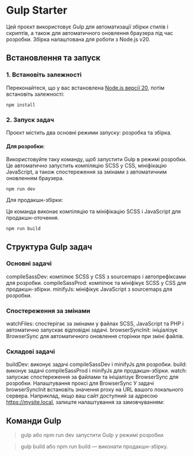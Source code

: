 # Gulp Starter

Цей проєкт використовує Gulp для автоматизації збірки стилів і скриптів, а також для автоматичного оновлення браузера під час розробки. Збірка налаштована для роботи з Node.js v20.

## Встановлення та запуск

### 1. Встановіть залежності

Переконайтеся, що у вас встановлена [Node.js версії 20](https://nodejs.org/), потім встановіть залежності:

```
npm install
```


### 2. Запуск задач
Проєкт містить два основні режими запуску: розробка та збірка.

#### Для розробки:

Використовуйте таку команду, щоб запустити Gulp в режимі розробки. Це автоматично запустить компіляцію SCSS у CSS, мініфікацію JavaScript, а також спостереження за змінами з автоматичним оновленням браузера.

```
npm run dev
```
Для продакшн-збірки:

Ця команда виконає компіляцію та мініфікацію SCSS і JavaScript для продакшн-оточення.

```
npm run build
```


## Структура Gulp задач
### Основні задачі
compileSassDev: компілює SCSS у CSS з sourcemaps і автопрефіксами для розробки.
compileSassProd: компілює та мініфікує SCSS у CSS для продакшн-збірки.
minifyJs: мініфікує JavaScript з sourcemaps для розробки.

### Спостереження за змінами
watchFiles: спостерігає за змінами у файлах SCSS, JavaScript та PHP і автоматично запускає відповідні задачі.
browserSyncInit: ініціалізує BrowserSync для автоматичного оновлення сторінки при зміні файлів.

### Складові задачі
buildDev: виконує задачі compileSassDev і minifyJs для розробки.
build: виконує задачі compileSassProd і minifyJs для продакшн-збірки.
watch: запускає спостереження за файлами та ініціалізує BrowserSync для розробки.
Налаштування проксі для BrowserSync
У задачі browserSyncInit встановіть значення proxy на URL вашого локального сервера. Наприклад, якщо ваш сайт доступний за адресою https://mysite.local, залиште налаштування за замовчуванням:

## Команди Gulp

> gulp або npm run dev запустити Gulp у режимі розробки

> gulp build або npm run build — виконати продакшн-збірку.
 
